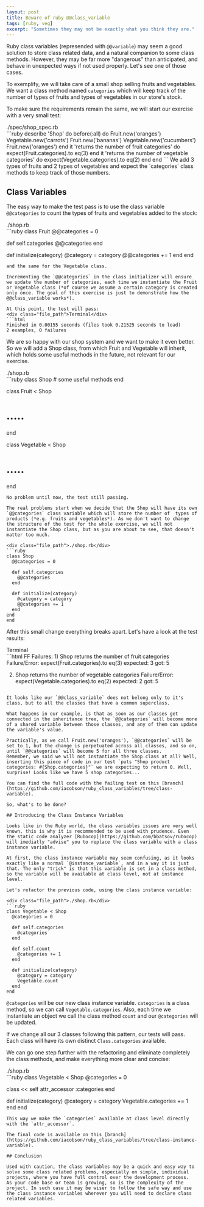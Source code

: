 ```yaml
---
layout: post
title: Beware of ruby @@class_variable
tags: [ruby, veg]
excerpt: "Sometimes they may not be exactly what you think they are."
---
```


Ruby class variables (represended with `@@variable`) may seem a good solution to store class related data, and a natural companion to some class methods. However, they may be far more "dangerous" than anticipated, and behave in unexpected ways if not used properly. Let's see one of those cases.

To exemplify, we will take care of a small shop selling fruits and vegetables. We want a class method named `categories` which will keep track of the number of types of fruits and types of vegetables in our store's stock.

To make sure the requirements remain the same, we will start our exercise with a very small test:

<div class="file_path">./spec/shop_spec.rb</div>
```ruby
describe 'Shop' do
  before(:all) do
    Fruit.new('oranges')
    Vegetable.new('carrots')
    Fruit.new('bananas')
    Vegetable.new('cucumbers')
    Fruit.new('oranges')
  end
  it 'returns the number of fruit categories' do
    expect(Fruit.categories).to eq(3)
  end
  it 'returns the number of vegetable categories' do
    expect(Vegetable.categories).to eq(2)
  end
end
```
We add 3 types of fruits and 2 types of vegetables and expect the `categories` class methods to keep track of those numbers.

## Class Variables

The easy way to make the test pass is to use the class variable `@@categories` to count the types of fruits and vegetables added to the stock:

<div class="file_path">./shop.rb</div>
```ruby
class Fruit
  @@categories = 0

  def self.categories
    @@categories
  end

  def initialize(category)
    @category = category
    @@categories += 1
  end
end
```
and the same for the Vegetable class.

Incrementing the `@@categories` in the class initializer will ensure we update the number of categories, each time we instantiate the Fruit or Vegetable class (*of course we assume a certain category is created only once. The goal of this exercise is just to demonstrate how the @@class_variable works*).

At this point, the test will pass:
<div class="file_path">Terminal</div>
```html
Finished in 0.00155 seconds (files took 0.21525 seconds to load)
2 examples, 0 failures
```

We are so happy with our shop system and we want to make it even better. So we will add a Shop class, from which Fruit and Vegetable will inherit, which holds some useful methods in the future, not relevant for our exercise.

<div class="file_path">./shop.rb</div>
```ruby
class Shop
  # some useful methods
end

class Fruit < Shop
# .....
end

class Vegetable < Shop
# .....
end
```
No problem until now, the test still passing.

The real problems start when we decide that the Shop will have its own `@@categories` class variable which will store the number of  types of products (*e.g. fruits and vegetables*). As we don't want to change the structure of the test for the whole exercise, we will not instantiate the Shop class, but as you are about to see, that doesn't matter too much.

<div class="file_path">./shop.rb</div>
```ruby
class Shop
  @@categories = 0

  def self.categories
    @@categories
  end

  def initialize(category)
    @category = category
    @@categories += 1
  end
end
end
```

After this small change everything breaks apart. Let's have a look at the test results:

<div class="file_path">Terminal</div>
```html
FF
Failures:
  1) Shop returns the number of fruit categories
     Failure/Error: expect(Fruit.categories).to eq(3)
       expected: 3
            got: 5

  2) Shop returns the number of vegetable categories
     Failure/Error: expect(Vegetable.categories).to eq(2)
       expected: 2
            got: 5
```

It looks like our `@@class_variable` does not belong only to it's class, but to all the classes that have a common superclass.

What happens in our example, is that as soon as our classes get connected in the inheritance tree, the `@@categories` will become more of a shared variable between those classes, and any of them can update the variable's value.

Practically, as we call Fruit.new('oranges'), `@@categories` will be set to 1, but the change is perpetuated across all classes, and so on, until `@@categories` will become 5 for all three classes.
Remember, we said we will not instantiate the Shop class at all? Well, inserting this piece of code in our test `puts "Shop product categories: #{Shop.categories}"` we are expecting to return 0. Well, surprise! Looks like we have 5 shop categories...

You can find the full code with the failing test on this [branch](https://github.com/iacobson/ruby_class_variables/tree/class-variable).

So, what's to be done?

## Introducing the Class Instance Variables

Looks like in the Ruby world, the class variables issues are very well known, this is why it is recommended to be used with prudence. Even the static code analyzer [Rubocop](https://github.com/bbatsov/rubocop) will imediatly "advise" you to replace the class variable with a class instance variable.

At first, the class instance variable may seem confusing, as it looks exactly like a normal `@instance_variable`, and in a way it is just that. The only "trick" is that this variable is set in a class method, so the variable will be available at class level, not at instance level.

Let's refactor the previous code, using the class instance variable:

<div class="file_path">./shop.rb</div>
```ruby
class Vegetable < Shop
  @categories = 0

  def self.categories
    @categories
  end

  def self.count
    @categories += 1
  end

  def initialize(category)
    @category = category
    Vegetable.count
  end
end
```
`@categories` will be our new class instance variable. `categories` is a class method, so we can call `Vegetable.categories`. Also, each time we instantiate an object we call the class method `count` and our `@categories` will be updated.

If we change all our 3 classes following this pattern, our tests will pass. Each class will have its own distinct `Class.categories` available.

We can go one step further with the refactoring and eliminate completely the class methods, and make everything more clear and concise:

<div class="file_path">./shop.rb</div>
```ruby
class Vegetable < Shop
  @categories = 0

  class << self
    attr_accessor :categories
  end

  def initialize(category)
    @category = category
    Vegetable.categories += 1
  end
end
```
This way we make the `categories` available at class level directly with the `attr_accessor`.

The final code is available on this [branch](https://github.com/iacobson/ruby_class_variables/tree/class-instance-variable).

## Conclusion

Used with caution, the class variables may be a quick and easy way to solve some class related problems, especially on simple, individual projects, where you have full control over the development process.  
As your code base or team is growing, so is the complexity of the project. In such case it may be wiser to follow the safe way and use the class instance variables wherever you will need to declare class related variables.
